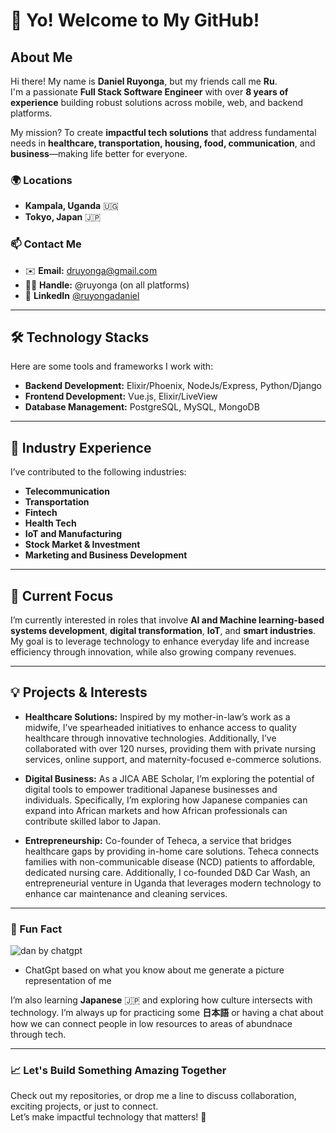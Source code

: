 # 👋 Yo! Welcome to My GitHub!

## About Me
Hi there! My name is **Daniel Ruyonga**, but my friends call me **Ru**.  
I'm a passionate **Full Stack Software Engineer** with over **8 years of experience** building robust solutions across mobile, web, and backend platforms.

My mission? To create **impactful tech solutions** that address fundamental needs in **healthcare, transportation, housing, food, communication**, and **business**—making life better for everyone.

### 🌍 Locations
- **Kampala, Uganda** 🇺🇬  
- **Tokyo, Japan** 🇯🇵  

### 📫 Contact Me
- ✉️ **Email:** druyonga@gmail.com  
- 🧑‍💻 **Handle:** @ruyonga (on all platforms)
- 🔗 **LinkedIn** [@ruyongadaniel](https://www.linkedin.com/in/ruyongadaniel/)

---

## 🛠️ Technology Stacks
Here are some tools and frameworks I work with:  
- **Backend Development:** Elixir/Phoenix, NodeJs/Express, Python/Django
- **Frontend Development:** Vue.js, Elixir/LiveView
- **Database Management:** PostgreSQL, MySQL, MongoDB

---

## 🌟 Industry Experience
I’ve contributed to the following industries:  
- **Telecommunication**  
- **Transportation**  
- **Fintech**  
- **Health Tech**
- **IoT and Manufacturing**
- **Stock Market & Investment**
- **Marketing and Business Development**

---

## 🌱 Current Focus
I’m currently interested in roles that involve **AI and Machine learning-based systems development**, **digital transformation**, **IoT**, and **smart industries**. My goal is to leverage technology to enhance everyday life and increase efficiency through innovation, while also growing company revenues.

---

## 💡 Projects & Interests
- **Healthcare Solutions:** Inspired by my mother-in-law’s work as a midwife, I’ve spearheaded initiatives to enhance access to quality healthcare through innovative technologies. Additionally, I’ve collaborated with over 120 nurses, providing them with private nursing services, online support, and maternity-focused e-commerce solutions.
  
- **Digital Business:** As a JICA ABE Scholar, I’m exploring the potential of digital tools to empower traditional Japanese businesses and individuals. Specifically, I’m exploring how Japanese companies can expand into African markets and how African professionals can contribute skilled labor to Japan.

- **Entrepreneurship:** Co-founder of Teheca, a service that bridges healthcare gaps by providing in-home care solutions. Teheca connects families with non-communicable disease (NCD) patients to affordable, dedicated nursing care. Additionally, I co-founded D&D Car Wash, an entrepreneurial venture in Uganda that leverages modern technology to enhance car maintenance and cleaning services.

---

### 🎯 Fun Fact
![dan by chatgpt](https://github.com/user-attachments/assets/793f0772-857d-4854-af8b-e5818ada6d37)
- ChatGpt based on what you know about me generate a picture representation of me

I’m also learning **Japanese** 🇯🇵 and exploring how culture intersects with technology. I’m always up for practicing some **日本語** or having a chat about how we can connect people in low resources to areas of abundnace through tech.  

---

### 📈 Let's Build Something Amazing Together
Check out my repositories, or drop me a line to discuss collaboration, exciting projects, or just to connect.  
Let’s make impactful technology that matters! 🚀
